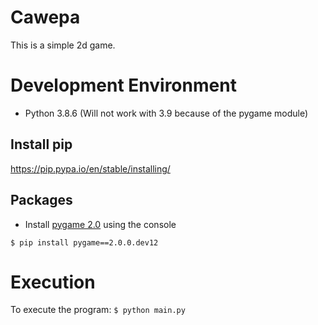 # Cawepa

This is a simple 2d game.

# Development Environment

* Python 3.8.6 (Will not work with 3.9 because of the pygame module)
## Install pip
https://pip.pypa.io/en/stable/installing/

## Packages
* Install [pygame 2.0](https://pypi.org/project/pygame/2.0.0.dev12/) using the console
```
$ pip install pygame==2.0.0.dev12
```

# Execution

To execute the program: `$ python main.py`

